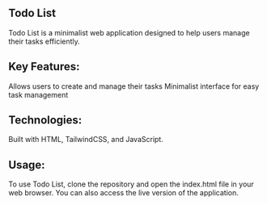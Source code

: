 ## Todo List
Todo List is a minimalist web application designed to help users manage their tasks efficiently. 

## Key Features:

Allows users to create and manage their tasks
Minimalist interface for easy task management

## Technologies:
Built with HTML, TailwindCSS, and JavaScript.

## Usage:
To use Todo List, clone the repository and open the index.html file in your web browser. You can also access the live version of the application.
